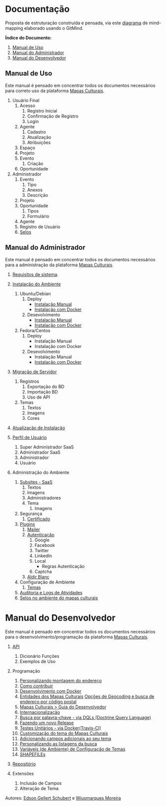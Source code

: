 # Documentação

Proposta de estruturação construída e pensada, via este [diagrama](https://github.com/edsongs/instal-mapas/blob/master/DocuDiag.pdf) de mind-mapping elaborado usando o GitMind.

**Índice do Documento:**
1. [Manual de Uso](https://github.com/edsongs/instal-mapas#manual-de-uso)
2. [Manual do Administrador](https://github.com/edsongs/instal-mapas#manual-do-administrador)
3. [Manual do Desenvolvedor](https://github.com/edsongs/instal-mapas#manual-do-desenvolvedor)

## Manual de Uso
Este manual é pensado em concentrar todos os documentos necessários para correto uso da plataforma [Mapas Culturais](http://github.com/mapasculturais).

1. Usuário Final
	1. Acesso
		1. Registro Inicial
		2. Confirmação de Registro
		3. Login
	2. Agente
		1. Cadastro
		2. Atualização
		3. Atribuições
	3. Espaço
	4. Projeto
	5. Evento
		1. Criação
	6. Oportunidade
2. Administrador
	1. Evento
		1. Tipo
		2. Anexos
		3. Descrição
	2. Projeto
	3. Oportunidade
		1. Tipos
		2. Formulário
	4. Agente
	5. Registro de Usuário
	6. [Selos](https://github.com/mapasculturais/mapasculturais/blob/develop/documentation/docs/mc_user_seal.md#selos)

## Manual do Administrador
Este manual é pensado em concentrar todos os documentos necessários para a administração da plataforma [Mapas Culturais](http://github.com/mapasculturais).

1. [Requisitos de sistema](https://github.com/edsongs/instal-mapas/tree/master/draft/Requisitos%20m%C3%ADnimos).
2. [Instalação do Ambiente](https://github.com/edsongs/instal-mapas/blob/master/Instalação.md)
	1. Ubuntu/Debian
		1. Deploy
			* [Instalação Manual](https://github.com/edsongs/instal-mapas/tree/master/draft/Deploy/Instala%C3%A7%C3%A3o%20Manual%20Ubuntu%2018.04%20e%2020.04)
			* [Instalação com Docker](https://github.com/edsongs/instal-mapas/tree/master/draft/Deploy/Instala%C3%A7%C3%A3o%20Docker%20Ubuntu%2018.04%20e%2020.04)
		2. Desevolvimento
			* [Instalação Manual](https://github.com/edsongs/instal-mapas/tree/master/draft/Desenvolvimento/Instala%C3%A7%C3%A3o%20Manual%20Ubuntu%2018.04%20e%2020.04)
			* [Instalação com Docker](https://github.com/edsongs/instal-mapas/tree/master/draft/Desenvolvimento/Instala%C3%A7%C3%A3o%20Docker%20Ubuntu%2018.04%20e%2020.04)
	2. Fedora/Centos
		1. Deploy
			* Instalação Manual
			* Instalação com Docker
		2. Desevolvimento
			* Instalação Manual
			* [Instalação com Docker](https://github.com/edsongs/instal-mapas/blob/master/draft/Desenvolvimento/Docker/Docker-FEDORA32.md)
3. [Migração de Servidor](https://github.com/mapasculturais/mapasculturais/blob/develop/documentation/docs/mc_deploy_migration.md)
	1. Registros
		1. Exportação do BD
		2. Importação BD
		3. Uso de API
	2. Temas
		1. Textos
		2. Imagens
		3. Cores

4. [Atualização de Instalação](https://github.com/mapasculturais/mapasculturais/blob/develop/documentation/docs/mc_deploy_update.md#mapas-culturais--update
)

5. [Perfil de Usuário](https://github.com/mapasculturais/mapasculturais/blob/develop/documentation/docs/mc_user_profile.md)
	1. Super Administrador SaaS
	2. Administrador SaaS
	3. Administrador
	4. Usuário

6. Administração do Ambiente
	1. [Subsites - SaaS](https://github.com/mapasculturais/mapasculturais/blob/develop/documentation/docs/mc_config_saas.md)
		1. Textos
		2. Imagens
		3. Administradores
		4. Tema
			1. Imagens
	2. Segurança
		1. [Certificado](https://github.com/edsongs/instal-mapas/tree/master/draft/Deploy/Instala%C3%A7%C3%A3o%20Manual%20Ubuntu%2018.04%20e%2020.04#instala%C3%A7%C3%A3o-do-certificado-ssl-com-letsencrypt )
	3. [Plugins](https://github.com/mapasculturais/mapasculturais/blob/develop/documentation/docs/mc_config_plugins.md )
		1. [Mailer](https://github.com/mapasculturais/mapasculturais/blob/develop/documentation/docs/mc_config_plugins.md#mailer )
		2. [Autenticação](https://github.com/edsongs/instal-mapas/configura%C3%A7%C3%B5es )
			1. Google
			2. Facebook
			3. Twitter
			4. LinkedIn
			5. Local
				* Regras Autenticação
			6. Captcha
		3. [Aldir Blanc](https://github.com/mapasculturais/plugin-AldirBlanc)
	4. Configuração de Ambiente
		1. [Temas](https://github.com/mapasculturais/mapasculturais/blob/develop/documentation/docs/mc_deploy_theme.md#temas-conhecidos)
	5. [Auditoria e Logs de Atividades](https://github.com/mapasculturais/mapasculturais/blob/develop/documentation/docs/mc_user_history.md#hist%C3%B3rico-das-entidades)
	6. [Selos no ambiente do mapas culturais](https://github.com/mapasculturais/mapasculturais/blob/develop/documentation/docs/mc_config_seal.md#selos-no-ambiente-do-mapas-culturais)
# Manual do Desenvolvedor
Este manual é pensado em concentrar todos os documentos necessários para o desenvolvimento/programação da plataforma [Mapas Culturais](http://github.com/mapasculturais).
1. [API](https://github.com/mapasculturais/mapasculturais/blob/develop/documentation/docs/mc_config_api.md)
	1. Dicionário Funções 
	2. Exemplos de Uso
2. Programação
	1. [Personalizando montagem do endereço](https://github.com/mapasculturais/mapasculturais/blob/develop/documentation/docs/mc_developer_address.md)
	2. [Como contribuir](https://github.com/mapasculturais/mapasculturais/blob/develop/documentation/docs/mc_developer_contribute.md)
	3. [Desenvolvimento com Docker](https://github.com/mapasculturais/mapasculturais/blob/develop/documentation/docs/mc_developer_docker_enviroment.md)
	4. [Entidades dos Mapas Culturais](https://github.com/mapasculturais/mapasculturais/blob/develop/documentation/docs/mc_developer_entities.md)
	[Opções de Geocoding e busca de endereço por código postal](https://github.com/mapasculturais/mapasculturais/blob/develop/documentation/docs/mc_developer_geocoding.md)
	5. [Mapas Culturais > Guia do Desenvolvedor](https://github.com/mapasculturais/mapasculturais/blob/develop/documentation/docs/mc_developer_guide.md)
	6. [Internacionalização](https://github.com/mapasculturais/mapasculturais/blob/develop/documentation/docs/mc_developer_i18n.md)
	7. [Busca por palavra-chave - via DQLs (Doctrine Query Language)](https://github.com/mapasculturais/mapasculturais/blob/develop/documentation/docs/mc_developer_keywords.md)
	8. [Fazendo um novo Release](https://github.com/mapasculturais/mapasculturais/blob/develop/documentation/docs/mc_developer_releases.md)
	9. [Testes Unitários - via Docker(Travis-CI)](https://github.com/mapasculturais/mapasculturais/blob/develop/documentation/docs/mc_developer_tests.md)
	10. [Customização do tema do Mapas Culturais](https://github.com/mapasculturais/mapasculturais/blob/develop/documentation/docs/mc_developer_theme.md)
	11. [Adicionando campos adicionais ao seu tema](https://github.com/mapasculturais/mapasculturais/blob/develop/documentation/docs/mc_developer_theme_add_metadata.md)
	12. [Personalizando as listagens da busca](https://github.com/mapasculturais/mapasculturais/blob/develop/documentation/docs/mc_developer_theme_infobox.md)
	13. [Variáveis (de Ambiente) de Configuração de Temas](https://github.com/mapasculturais/mapasculturais/blob/develop/documentation/docs/mc_config_index.md#themesactive)
	14. [SHAPEFILEs](https://github.com/mapasculturais/mapasculturais/blob/develop/documentation/docs/mc_deploy_shapefiles.md#mapas-culturais--deploy--shapefiles)

3. [Repositório](https://github.com/mapasculturais/mapasculturais)
4. Extensões
	1. Inclusão de Campos
	2. Alteração de Tema

Autores: [Edson Gellert Schubert](http://github.com/edsongs) e [Wiusmarques Moreira](http://github.com/wiusmarques)
